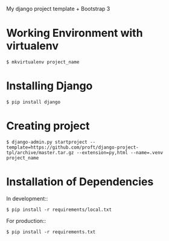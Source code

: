My django project template + Bootstrap 3

Working Environment with virtualenv
===================================

    $ mkvirtualenv project_name

Installing Django
=================

    $ pip install django

Creating project
================

    $ django-admin.py startproject --template=https://github.com/proft/django-project-tpl/archive/master.tar.gz --extension=py,html --name=.venv project_name

Installation of Dependencies
=============================

In development::

    $ pip install -r requirements/local.txt

For production::

    $ pip install -r requirements.txt
